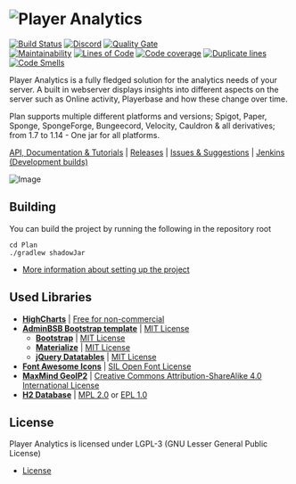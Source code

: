 # ![Player Analytics](http://puu.sh/AXSg7/5f2f78c06c.jpg)

[![Build Status](http://plan.djrapitops.com/buildStatus/icon?job=Player+Analytics%2Fmaster)](https://plan.djrapitops.com/blue/organizations/jenkins/Player%20Analytics/activity)
[![Discord](https://img.shields.io/discord/364107873267089409.svg?logo=discord)](https://discord.gg/yXKmjzT)
[![Quality Gate](https://sonarcloud.io/api/project_badges/measure?project=com.djrapitops%3APlan&metric=alert_status)](https://sonarcloud.io/dashboard?id=com.djrapitops%3APlan)  
[![Maintainability](https://sonarcloud.io/api/project_badges/measure?project=com.djrapitops%3APlan&metric=sqale_rating)](https://sonarcloud.io/dashboard?id=com.djrapitops%3APlan)
[![Lines of Code](https://sonarcloud.io/api/project_badges/measure?project=com.djrapitops%3APlan&metric=ncloc)](https://sonarcloud.io/dashboard?id=com.djrapitops%3APlan)
[![Code coverage](https://sonarcloud.io/api/project_badges/measure?project=com.djrapitops%3APlan&metric=coverage)](https://sonarcloud.io/dashboard?id=com.djrapitops%3APlan)
[![Duplicate lines](https://sonarcloud.io/api/project_badges/measure?project=com.djrapitops%3APlan&metric=duplicated_lines_density)](https://sonarcloud.io/dashboard?id=com.djrapitops%3APlan)
[![Code Smells](https://sonarcloud.io/api/project_badges/measure?project=com.djrapitops%3APlan&metric=code_smells)](https://sonarcloud.io/dashboard?id=com.djrapitops%3APlan)

Player Analytics is a fully fledged solution for the analytics needs of your server. A built in webserver displays insights into different aspects on the server such as Online activity, Playerbase and how these change over time.

Plan supports multiple different platforms and versions;
Spigot, Paper, Sponge, SpongeForge, Bungeecord, Velocity, Cauldron & all derivatives; from 1.7 to 1.14 - One jar for all platforms.

[API, Documentation & Tutorials](https://github.com/Rsl1122/Plan-PlayerAnalytics/wiki) | [Releases](https://github.com/plan-player-analytics/Plan/releases) | [Issues & Suggestions](https://github.com/Rsl1122/Plan-PlayerAnalytics/issues) | [Jenkins (Development builds)](https://plan.djrapitops.com/job/Player%20Analytics/job/master/)

![Image](https://user-images.githubusercontent.com/24460436/66252533-96d89400-e765-11e9-978f-bc4bd040ab97.jpg)

## Building

You can build the project by running the following in the repository root
```
cd Plan
./gradlew shadowJar
```

- [More information about setting up the project](https://github.com/plan-player-analytics/Plan/wiki/Project-Setup)

## Used Libraries

- **[HighCharts](https://www.highcharts.com/)** | [Free for non-commercial](https://www.highcharts.com/products/highcharts/#non-commercial)
- **[AdminBSB Bootstrap template](https://gurayyarar.github.io/AdminBSBMaterialDesign/index.html)** | [MIT License](https://opensource.org/licenses/MIT)
  - **[Bootstrap](https://v4-alpha.getbootstrap.com/)** | [MIT License](https://v4-alpha.getbootstrap.com/about/license/)
  - **[Materialize](http://materializecss.com/about.html)** | [MIT License](https://github.com/Dogfalo/materialize/blob/master/LICENSE)
  - **[jQuery Datatables](https://datatables.net/)** | [MIT License](https://datatables.net/license/mit)
- **[Font Awesome Icons](http://fontawesome.io/icons/)** | [SIL Open Font License](http://scripts.sil.org/cms/scripts/page.php?site_id=nrsi&id=OFL)
- **[MaxMind GeoIP2](https://www.maxmind.com/en/geoip-demo)** | [Creative Commons Attribution-ShareAlike 4.0 International License](https://creativecommons.org/licenses/by-sa/4.0/)
- **[H2 Database](http://www.h2database.com)** | [MPL 2.0](http://www.h2database.com/html/license.html#mpl2) or [EPL 1.0](http://www.h2database.com/html/license.html#eclipse_license)

## License

Player Analytics is licensed under LGPL-3 (GNU Lesser General Public License)

- [License](https://github.com/Rsl1122/Plan-PlayerAnalytics/blob/master/LICENSE)
